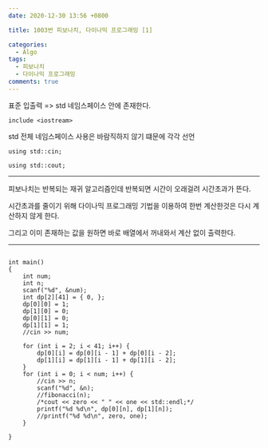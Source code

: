```yaml
---
date: 2020-12-30 13:56 +0800

title: 1003번 피보나치, 다이나믹 프로그래밍 [1]

categories:
  - Algo
tags:
  - 피보나치
  - 다이나믹 프로그래밍
comments: true
---
```


표준 입출력 => <iostream> std 네임스페이스 안에 존재한다.

`include <iostream>`

std 전체 네임스페이스 사용은 바람직하지 않기 떄문에 각각 선언

`using std::cin; `

`using std::cout;`

---

피보나치는 반복되는 재귀 알고리즘인데 반복되면 시간이 오래걸려 시간초과가 뜬다.

시간초과를 줄이기 위해 다이나믹 프로그래밍 기법을 이용하여 한번 계산한것은 다시 계산하지 않게 한다.

그리고 이미 존재하는 값을 원하면 바로 배열에서 꺼내와서 계산 없이 출력한다.

---

```

int main()
{
	int num;
	int n;
	scanf("%d", &num);
	int dp[2][41] = { 0, };
	dp[0][0] = 1;
	dp[1][0] = 0;
	dp[0][1] = 0;
	dp[1][1] = 1;
	//cin >> num;

	for (int i = 2; i < 41; i++) {
		dp[0][i] = dp[0][i - 1] + dp[0][i - 2];
		dp[1][i] = dp[1][i - 1] + dp[1][i - 2];
	}
	for (int i = 0; i < num; i++) {
		//cin >> n;
		scanf("%d", &n);
		//fibonacci(n);
		/*cout << zero << " " << one << std::endl;*/
		printf("%d %d\n", dp[0][n], dp[1][n]);
		//printf("%d %d\n", zero, one);
	}

}

```
